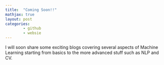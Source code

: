 ```yaml
---
title:  "Coming Soon!!"
mathjax: true
layout: post
categories:
        - github
        - websie
---
```


I will soon share some exciting blogs covering several aspects of Machine Learning starting from basics to the more advanced stuff such as NLP and CV. 


